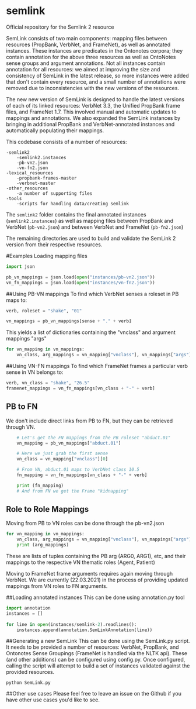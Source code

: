 # semlink
Official repository for the Semlink 2 resource

SemLink consists of two main components: mapping files between resources (PropBank, VerbNet, and FrameNet), as well as annotated instances. These instances are predicates in the Ontonotes corpora; they contain annotation for the above three resources as well as OntoNotes sense groups and argument annotations. Not all instances contain annotation for all resources: we aimed at improving the size and consistency of SemLink in the latest release, so more instances were added that don't contain every resource, and a small number of annotations were removed due to inconsistencies with the new versions of the resources.

The new new version of SemLink is designed to handle the latest versions of each of its linked resources: VerbNet 3.3, the Unified PropBank frame files, and FrameNet 1.7. This involved manual and automatic updates to mappings and annotations. We also expanded the SemLink instances by bringing in additional PropBank and VerbNet-annotated instances and automatically populating their mappings.

This codebase consists of a number of resources:

    -semlink2
        -semlink2.instances
        -pb-vn2.json
        -vn-fn2.json
    -lexical_resources
        -propbank-frames-master
        -verbnet-master
    -other_resources
        -a number of supporting files
    -tools
        -scripts for handling data/creating semlink
        
The <code>semlink2</code> folder contains the final annotated instances (<code>semlink2.instances</code>) as well as mapping files between PropBank and VerbNet (<code>pb-vn2.json</code>) and between VerbNet and FrameNet (<code>pb-fn2.json</code>)

The remaining directories are used to build and validate the SemLink 2 version from their respective resources.

#Examples
Loading mapping files

```python
import json

pb_vn_mappings = json.load(open("instances/pb-vn2.json"))
vn_fn_mappings = json.load(open("instances/vn-fn2.json"))
```

##Using PB-VN mappings
To find which VerbNet senses a roleset in PB maps to:

```python
verb, roleset = "shake", "01"

vn_mappings = pb_vn_mappings[sense + "." + verb]
```

This yields a list of dictionaries containing the "vnclass" and argument mappings "args"

```python
for vn_mapping in vn_mappings:
    vn_class, arg_mappings = vn_mapping["vnclass"], vn_mappings["args"]
```

##Using VN-FN mappings
To find which FrameNet frames a particular verb sense in VN belongs to:
```python
verb, vn_class = "shake", "26.5"
framenet_mappings = vn_fn_mappings[vn_class + "-" + verb]
```

## PB to FN
We don't include direct links from PB to FN, but they can be retrieved through VN.

```python
    # Let's get the FN mappings from the PB roleset "abduct.01"
    vn_mapping = pb_vn_mappings["abduct.01"]    

    # Here we just grab the first sense
    vn_class = vn_mapping["vnclass"][0]

    # From VN, abduct.01 maps to VerbNet class 10.5
    fn_mapping = vn_fn_mappings[vn_class + "-" + verb]

    print (fn_mapping)
    # And from FN we get the Frame "kidnapping"
```

## Role to Role Mappings
Moving from PB to VN roles can be done through the pb-vn2.json
```python 
for vn_mapping in vn_mappings:
    vn_class, arg_mappings = vn_mapping["vnclass"], vn_mappings["args"]
    print (arg_mappings)
```
These are lists of tuples containing the PB arg (ARG0, ARG1), etc, and their mappings to the respective VN thematic roles (Agent, Patient)

Moving to FrameNet frame arguments requires again moving through VerbNet. We are currently (22.03.2021) in the process of providing updated mappings from VN roles to FN arguments.


##Loading annotated instances
This can be done using annotation.py tool

```python
import annotation
instances = []
        
for line in open(instances/semlink-2).readlines():
    instances.append(annotation.SemLinkAnnotation(line))
```

##Generating a new SemLink
This can be done using the SemLink.py script. It needs to be provided a number of resources: VerbNet, PropBank, and Ontonotes Sense Groupings (FrameNet is handled via the NLTK api). These (and other additions) can be configured using config.py. Once configured, calling the script will attempt to build a set of instances validated against the provided resources.

```
python SemLink.py
```

##Other use cases
Please feel free to leave an issue on the Github if you have other use cases you'd like to see. 